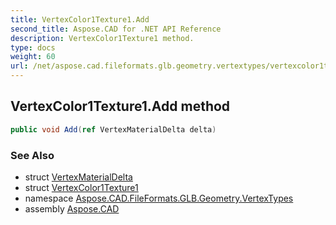 ```yaml
---
title: VertexColor1Texture1.Add
second_title: Aspose.CAD for .NET API Reference
description: VertexColor1Texture1 method. 
type: docs
weight: 60
url: /net/aspose.cad.fileformats.glb.geometry.vertextypes/vertexcolor1texture1/add/
---
```

## VertexColor1Texture1.Add method

```csharp
public void Add(ref VertexMaterialDelta delta)
```

### See Also

* struct [VertexMaterialDelta](../../vertexmaterialdelta/)
* struct [VertexColor1Texture1](../)
* namespace [Aspose.CAD.FileFormats.GLB.Geometry.VertexTypes](../../vertexcolor1texture1/)
* assembly [Aspose.CAD](../../../)


